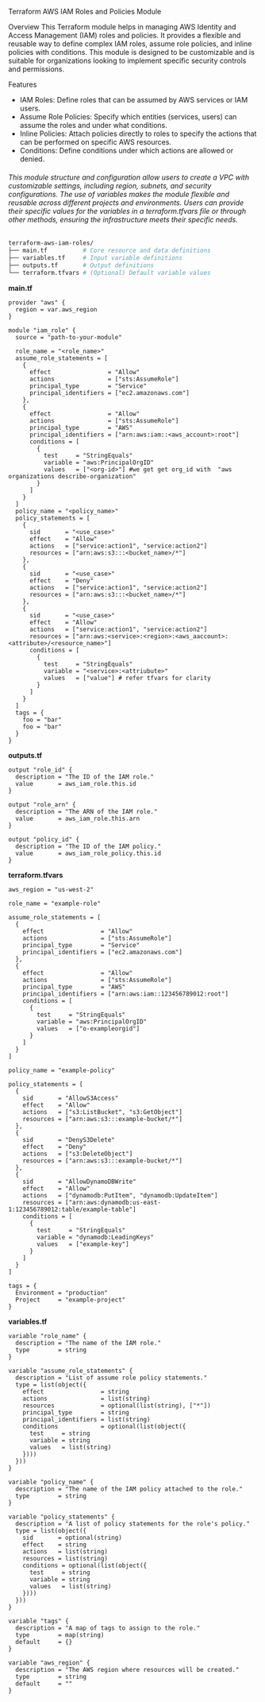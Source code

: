 Terraform AWS IAM Roles and Policies Module

Overview
This Terraform module helps in managing AWS Identity and Access Management (IAM) roles and policies. It provides a flexible and reusable way to define complex IAM roles, assume role policies, and inline policies with conditions. This module is designed to be customizable and is suitable for organizations looking to implement specific security controls and permissions.

Features
- IAM Roles: Define roles that can be assumed by AWS services or IAM users.
- Assume Role Policies: Specify which entities (services, users) can assume the roles and under what conditions.
- Inline Policies: Attach policies directly to roles to specify the actions that can be performed on specific AWS resources.
- Conditions: Define conditions under which actions are allowed or denied.

###### This module structure and configuration allow users to create a VPC with customizable settings, including region, subnets, and security configurations. The use of variables makes the module flexible and reusable across different projects and environments. Users can provide their specific values for the variables in a terraform.tfvars file or through other methods, ensuring the infrastructure meets their specific needs.

```sh
terraform-aws-iam-roles/
├── main.tf          # Core resource and data definitions
├── variables.tf     # Input variable definitions
├── outputs.tf       # Output definitions
└── terraform.tfvars # (Optional) Default variable values  
```

**main.tf**
```hcl
provider "aws" {
  region = var.aws_region
}

module "iam_role" {
  source = "path-to-your-module"

  role_name = "<role_name>"
  assume_role_statements = [
    {
      effect                = "Allow"
      actions               = ["sts:AssumeRole"]
      principal_type        = "Service"
      principal_identifiers = ["ec2.amazonaws.com"]
    },
    {
      effect                = "Allow"
      actions               = ["sts:AssumeRole"]
      principal_type        = "AWS"
      principal_identifiers = ["arn:aws:iam::<aws_account>:root"]
      conditions = [
        {
          test     = "StringEquals"
          variable = "aws:PrincipalOrgID"
          values   = ["<org-id>"] #we get get org_id with  "aws organizations describe-organization"
        }
      ]
    }
  ]
  policy_name = "<policy_name>"
  policy_statements = [
    {
      sid       = "<use_case>"
      effect    = "Allow"
      actions   = ["service:action1", "service:action2"]
      resources = ["arn:aws:s3:::<bucket_name>/*"]
    },
    {
      sid       = "<use_case>"
      effect    = "Deny"
      actions   = ["service:action1", "service:action2"]
      resources = ["arn:aws:s3:::<bucket_name>/*"]
    },
    {
      sid       = "<use_case>"
      effect    = "Allow"
      actions   = ["service:action1", "service:action2"]
      resources = ["arn:aws:<service>:<region>:<aws_aaccount>:<attribute>/<resource_name>"]
      conditions = [
        {
          test     = "StringEquals"
          variable = "<service>:<attriubute>"
          values   = ["value"] # refer tfvars for clarity
        }
      ]
    }
  ]
  tags = {
    foo = "bar"
    foo = "bar"
  }
}
```
**outputs.tf**
```hcl
output "role_id" {
  description = "The ID of the IAM role."
  value       = aws_iam_role.this.id
}

output "role_arn" {
  description = "The ARN of the IAM role."
  value       = aws_iam_role.this.arn
}

output "policy_id" {
  description = "The ID of the IAM policy."
  value       = aws_iam_role_policy.this.id
}
```
**terraform.tfvars**
```hcl
aws_region = "us-west-2"

role_name = "example-role"

assume_role_statements = [
  {
    effect                = "Allow"
    actions               = ["sts:AssumeRole"]
    principal_type        = "Service"
    principal_identifiers = ["ec2.amazonaws.com"]
  },
  {
    effect                = "Allow"
    actions               = ["sts:AssumeRole"]
    principal_type        = "AWS"
    principal_identifiers = ["arn:aws:iam::123456789012:root"]
    conditions = [
      {
        test     = "StringEquals"
        variable = "aws:PrincipalOrgID"
        values   = ["o-exampleorgid"]
      }
    ]
  }
]

policy_name = "example-policy"

policy_statements = [
  {
    sid       = "AllowS3Access"
    effect    = "Allow"
    actions   = ["s3:ListBucket", "s3:GetObject"]
    resources = ["arn:aws:s3:::example-bucket/*"]
  },
  {
    sid       = "DenyS3Delete"
    effect    = "Deny"
    actions   = ["s3:DeleteObject"]
    resources = ["arn:aws:s3:::example-bucket/*"]
  },
  {
    sid       = "AllowDynamoDBWrite"
    effect    = "Allow"
    actions   = ["dynamodb:PutItem", "dynamodb:UpdateItem"]
    resources = ["arn:aws:dynamodb:us-east-1:123456789012:table/example-table"]
    conditions = [
      {
        test     = "StringEquals"
        variable = "dynamodb:LeadingKeys"
        values   = ["example-key"]
      }
    ]
  }
]

tags = {
  Environment = "production"
  Project     = "example-project"
}
```
**variables.tf**
```hcl
variable "role_name" {
  description = "The name of the IAM role."
  type        = string
}

variable "assume_role_statements" {
  description = "List of assume role policy statements."
  type = list(object({
    effect                = string
    actions               = list(string)
    resources             = optional(list(string), ["*"])
    principal_type        = string
    principal_identifiers = list(string)
    conditions            = optional(list(object({
      test     = string
      variable = string
      values   = list(string)
    })))
  }))
}

variable "policy_name" {
  description = "The name of the IAM policy attached to the role."
  type        = string
}

variable "policy_statements" {
  description = "A list of policy statements for the role's policy."
  type = list(object({
    sid       = optional(string)
    effect    = string
    actions   = list(string)
    resources = list(string)
    conditions = optional(list(object({
      test     = string
      variable = string
      values   = list(string)
    })))
  }))
}

variable "tags" {
  description = "A map of tags to assign to the role."
  type        = map(string)
  default     = {}
}

variable "aws_region" {
  description = "The AWS region where resources will be created."
  type        = string
  default     = ""
}
```